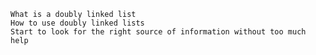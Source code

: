 
    What is a doubly linked list
    How to use doubly linked lists
    Start to look for the right source of information without too much help
